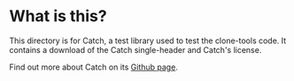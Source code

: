 What is this?
=============

This directory is for Catch, a test library used to test the clone-tools code. It contains a download of the Catch single-header and Catch's license.

Find out more about Catch on its [Github page](ttps://github.com/philsquared/Catch).
